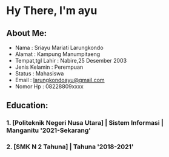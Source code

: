 # Hy There, I'm ayu

## About Me:
- Nama             : Sriayu Mariati Larungkondo
- Alamat           : Kampung Manumpitaeng
- Tempat,tgl Lahir : Nabire,25 Desember 2003
- Jenis Kelamin    : Perempuan
- Status           : Mahasiswa
- Email            : larungkondoayu@gmail.com
- Nomor Hp         : 08228809xxxx

## Education:

### 1. [Politeknik Negeri Nusa Utara] | Sistem Informasi | Manganitu '2021-Sekarang'

### 2. [SMK N 2 Tahuna] | Tahuna '2018-2021'


<br />
<br />

